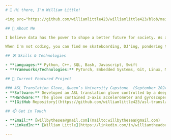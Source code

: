 ```yaml
---
# 👋 Hi there, I'm William Little!

<img src="https://github.com/williamlittle423/williamlittle423/blob/main/assets/profile_pic_1.jpg" alt="Profile Photo" width="300"/>

## 🚀 About Me

I believe data has the power to shape a better future for society. As a developer and problem solver, I turn complex challenges into meaningful opportunies through machine learning, AI, and software engineering.

When I'm not coding, you can find me skateboarding, DJ'ing, pondering the purpose of life, or studying!

## 🛠️ Skills & Technologies

- **Languages:** Python, C++, SQL, Bash, Javascript, Swift
- **Frameworks/Technologies:** PyTorch, Embedded Systems, Git, Linux, MySQL, AWS, TensorFlow

## 🌟 Current Featured Project

### ASL Translation Glove, Queen’s University Capstone _(September 2024 - December 2024)_
- **Software:** Developed an ASL translation glove controlled by a deep multi-layer perceptron architecture in PyTorch, enabling live communication and acheived 93% experimental accuracy.
- **Hardware:** The glove contained 3-axis accelerometer and gyroscopes on each fingertip to enable motion tracking and controlled by a Raspberry Pi 5 that contained the trained MLP for inference.
- **[GitHub Repository](https://github.com/williamlittle423/asl-translation-glove)** | **[Live Demo](https://www.linkedin.com/feed/update/urn:li:activity:7273132345153462272/)**

## 📫 Get in Touch

- **Email:** [willbythesea@gmail.com](mailto:willbythesea@gmail.com)
- **LinkedIn:** [William Little](https://linkedin.com/in/williamtheadore)

---
```

